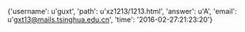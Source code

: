 {'username': u'guxt', 'path': u'xz1213/1213.html', 'answer': u'A', 'email': u'gxt13@mails.tsinghua.edu.cn', 'time': '2016-02-27:21:23:20'}